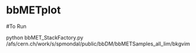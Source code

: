 # bbMETplot

#To Run

python bbMET_StackFactory.py /afs/cern.ch/work/s/spmondal/public/bbDM/bbMETSamples_all_lim/bkgvim